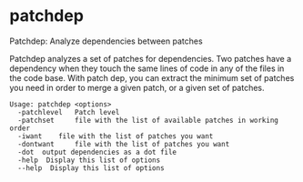 # patchdep
Patchdep: Analyze dependencies between patches

Patchdep analyzes a set of patches for dependencies. Two patches have a dependency when they touch the same lines of code in any of the files in the code base.
With patch dep, you can extract the minimum set of patches you need in order to merge a given patch, or a given set of patches.

```
Usage: patchdep <options>
  -patchlevel 	Patch level
  -patchset 	file with the list of available patches in working order
  -iwant 	file with the list of patches you want
  -dontwant 	file with the list of patches you want
  -dot 	output dependencies as a dot file
  -help  Display this list of options
  --help  Display this list of options
```
